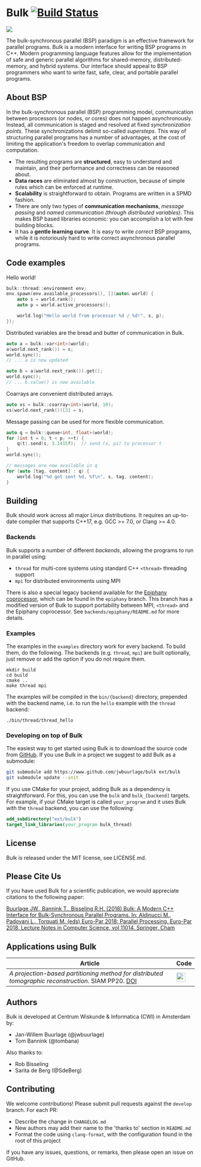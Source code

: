 # Bulk [![Build Status](https://travis-ci.org/jwbuurlage/Bulk.svg?branch=master)](https://travis-ci.org/jwbuurlage/Bulk)

![](https://raw.githubusercontent.com/jwbuurlage/Bulk/master/docs/pages/images/logo-square.png)

The bulk-synchronous parallel (BSP) paradigm is an effective framework for parallel programs.
Bulk is a modern interface for writing BSP programs in C++. Modern programming language features
allow for the implementation of safe and generic parallel algorithms
for shared-memory, distributed-memory, and hybrid systems. Our interface
should appeal to BSP programmers who want to write fast, safe, clear, and portable parallel programs.

## About BSP

In the bulk-synchronous parallel (BSP) programming model, communication between
processors (or nodes, or cores) does not happen asynchronously. Instead, all
communication is staged and resolved at fixed _synchronization points_. These
synchronizations delimit so-called _supersteps_. This way of structuring
parallel programs has a number of advantages, at the cost of limiting the
application's freedom to overlap communication and computation.

- The resulting programs are **structured**, easy to understand and maintain,
  and their performance and correctness can be reasoned about.
- **Data races** are eliminated almost by construction, because of simple rules
  which can be enforced at runtime.
- **Scalability** is straightforward to obtain. Programs are written in a SPMD
  fashion.
- There are only two types of **communication mechanisms**, _message passing_
  and _named communication (through distributed variables)_. This makes BSP
  based libraries economic: you can accomplish a lot with few building blocks.
- It has a **gentle learning curve**. It is easy to write _correct_ BSP
  programs, while it is notoriously hard to write correct asynchronous parallel
  programs.

## Code examples

Hello world!

```cpp
bulk::thread::environment env;
env.spawn(env.available_processors(), [](auto& world) {
    auto s = world.rank();
    auto p = world.active_processors();

    world.log("Hello world from processor %d / %d!", s, p);
});
```

Distributed variables are the bread and butter of communication in Bulk.

```cpp
auto a = bulk::var<int>(world);
a(world.next_rank()) = s;
world.sync();
// ... a is now updated

auto b = a(world.next_rank()).get();
world.sync();
// ... b.value() is now available
```

Coarrays are convenient distributed arrays.

```cpp
auto xs = bulk::coarray<int>(world, 10);
xs(world.next_rank())[3] = s;
```

Message passing can be used for more flexible communication.

```cpp
auto q = bulk::queue<int, float>(world);
for (int t = 0; t < p; ++t) {
    q(t).send(s, 3.1415f);  // send (s, pi) to processor t
}
world.sync();

// messages are now available in q
for (auto [tag, content] : q) {
    world.log("%d got sent %d, %f\n", s, tag, content);
}
```

## Building

Bulk should work across all major Linux distributions. It requires an up-to-date compiler that supports C++17, e.g. GCC >= 7.0, or Clang >= 4.0.

### Backends

Bulk supports a number of different *backends*, allowing the programs to run in
parallel using:

- `thread` for multi-core systems using standard C++ `<thread>` threading support
- `mpi` for distributed environments using MPI

There is also a special legacy backend available for the [Epiphany
coprocessor](https://www.parallella.org/), which can be found in the `epiphany`
branch. This branch has a modified version of Bulk to support portability
between MPI, `<thread>` and the Epiphany coprocessor. See
`backends/epiphany/README.md` for more details.

### Examples

The examples in the `examples` directory work for every backend. To build them,
do the following. The backends (e.g. `thread`, `mpi`) are built optionally, just
remove or add the option if you do not require them.

    mkdir build
    cd build
    cmake ..
    make thread mpi

The examples will be compiled in the `bin/{backend}` directory, prepended with
the backend name, i.e. to run the `hello` example with the `thread` backend:

    ./bin/thread/thread_hello

### Developing on top of Bulk

The easiest way to get started using Bulk is to download the source code from
[GitHub](https://www.github.com/jwbuurlage/bulk). If you use Bulk in a project
we suggest to add Bulk as a submodule:

```bash
git submodule add https://www.github.com/jwbuurlage/bulk ext/bulk
git submodule update --init
```

If you use CMake for your project, adding Bulk as a dependency is
straightforward. For this, you can use the `bulk` and `bulk_[backend]` targets.
For example, if your CMake target is called `your_program` and it uses Bulk with
the `thread` backend, you can use the following:

```cmake
add_subdirectory("ext/bulk")
target_link_libraries(your_program bulk_thread)
```

## License

Bulk is released under the MIT license, see LICENSE.md.

## Please Cite Us

If you have used Bulk for a scientific publication, we would appreciate
citations to the following paper:

[Buurlage JW., Bannink T., Bisseling R.H. (2018) Bulk: A Modern C++ Interface for Bulk-Synchronous Parallel Programs. In: Aldinucci M., Padovani L., Torquati M. (eds) Euro-Par 2018: Parallel Processing. Euro-Par 2018. Lecture Notes in Computer Science, vol 11014. Springer, Cham](https://doi.org/10.1007/978-3-319-96983-1_37)

## Applications using Bulk

| Article      |  Code  |
|------------------|--------|
| *A projection-based partitioning method for distributed tomographic reconstruction*. SIAM PP20. [DOI](https://doi.org/10.1137/1.9781611976137.6)  | [<img src="https://github.com/favicon.ico" width="24">](https://github.com/jwbuurlage/Pleiades) |

## Authors

Bulk is developed at Centrum Wiskunde & Informatica (CWI) in Amsterdam by:

* Jan-Willem Buurlage (@jwbuurlage)
* Tom Bannink (@tombana)

Also thanks to:

* Rob Bisseling
* Sarita de Berg (@SdeBerg)

## Contributing

We welcome contributions! Please submit pull requests against the `develop` branch. For each PR:

- Describe the change in `CHANGELOG.md`
- New authors may add their name to the 'thanks to' section in `README.md`
- Format the code using `clang-format`, with the configuration found in the root of this project

If you have any issues, questions, or remarks, then please open an issue on GitHub.
